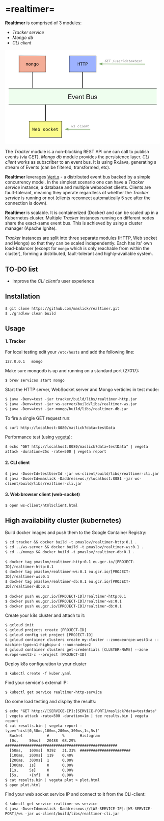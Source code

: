 # =realtimer=

**Realtimer** is comprised of 3 modules:
 * *Tracker service*
 * *Mongo db*
 * *CLI client*
 
![Realtimer architecture](realtimer.png)
 
The *Tracker* module is a non-blocking REST API one can call to publish events (via GET). *Mongo db* module provides the persistence layer. *CLI client* works as subscriber to an event bus. It is using RxJava, generating a stream of Events (can be filtered, transformed, etc).

**Realtimer** leverages [Vert.x][1] - a distributed event bus backed by a simple concurrency model.
In the simplest scenario one can have a *Tracker service* instance, a database and multiple websocket clients. Clients are fault-tolerant, meaning they operate regardless of whether the *Tracker service* is running or not (clients reconnect automatically 5 sec after the connection is down).

**Realtimer** is scalable. It is containerized (Docker) and can be scaled up in a Kubernetes cluster. Multiple *Tracker* instances running on different nodes share the exact-same event bus. This is achieved by using a cluster manager (Apache Ignite).

*Tracker* instances are split into three separate modules (HTTP, Web socket and Mongo) so that they can be scaled independently. Each has its' own load-balancer (except for ``mongo`` which is only reachable from within the cluster), forming a distributed, fault-tolerant and highly-available system.

## TO-DO list

* Improve the *CLI client's* user experience

## Installation

```
$ git clone https://github.com/maslick/realtimer.git
$ ./gradlew clean build
```

## Usage
#### 1. Tracker
For local testing edit your ``/etc/hosts`` and add the following line:
```
127.0.0.1	mongo
```

Make sure mongodb is up and running on a standard port (27017):
```
$ brew services start mongo
```

Start the HTTP server, WebSocket server and Mongo verticles in test mode:
```
$ java -Denv=test -jar tracker/build/libs/realtimer-http.jar
$ java -Denv=test -jar ws-server/build/libs/realtimer-ws.jar
$ java -Denv=test -jar mongo/build/libs/realtimer-db.jar
```

To fire a single GET request run:
```
$ curl http://localhost:8080/maslick?data=testData
```

Performance test (using [vegeta][4]):
```
$ echo "GET http://localhost:8080/maslick?data=testData" | vegeta attack -duration=25s -rate=500 | vegeta report
```

#### 2. CLI client

```
$ java -DuserId=testUserId -jar ws-client/build/libs/realtimer-cli.jar
$ java -DuserId=maslick -Daddress=ws://localhost:8081 -jar ws-client/build/libs/realtimer-cli.jar
```

#### 3. Web browser client (web-socket)

```
$ open ws-client/html5client.html
```

## High availability cluster (kubernetes)

Build docker images and push them to the Google Container Registry:
```
$ cd tracker && docker build -t pmaslov/realtimer-http:0.1 .
$ cd ../ws-server && docker build -t pmaslov/realtimer-ws:0.1 .
$ cd ../mongo && docker build -t pmaslov/realtimer-db:0.1 .

$ docker tag pmaslov/realtimer-http:0.1 eu.gcr.io/[PROJECT-ID]/realtimer-http:0.1
$ docker tag pmaslov/realtimer-ws:0.1 eu.gcr.io/[PROJECT-ID]/realtimer-ws:0.1
$ docker tag pmaslov/realtimer-db:0.1 eu.gcr.io/[PROJECT-ID]/realtimer-db:0.1

$ docker push eu.gcr.io/[PROJECT-ID]/realtimer-http:0.1
$ docker push eu.gcr.io/[PROJECT-ID]/realtimer-ws:0.1
$ docker push eu.gcr.io/[PROJECT-ID]/realtimer-db:0.1
``` 

Create your k8s cluster and attach to it:
```
$ gcloud init
$ gcloud projects create [PROJECT-ID]
$ gcloud config set project [PROJECT-ID]
$ gcloud container clusters create my-cluster --zone=europe-west3-a --machine-type=n1-highcpu-4 --num-nodes=2
$ gcloud container clusters get-credentials [CLUSTER-NAME] --zone europe-west3-c --project [PROJECT-ID]
```

Deploy k8s configuration to your cluster
```
$ kubectl create -f kuber.yaml
```

Find your service's external IP:
```
$ kubectl get service realtimer-http-service
```

Do some load testing and display the results: 
```
$ echo "GET http://[SERVICE-IP]:[SERVICE-PORT]/maslick?data=testdata" | vegeta attack -rate=500 -duration=1m | tee results.bin | vegeta report
$ cat results.bin | vegeta report -type="hist[0,50ms,100ms,200ms,300ms,1s,5s]"
  Bucket           #      %       Histogram
  [0s,     50ms]   20488  68.29%  ###################################################
  [50ms,   100ms]  9392   31.31%  #######################
  [100ms,  200ms]  119    0.40%
  [200ms,  300ms]  1      0.00%
  [300ms,  1s]     0      0.00%
  [1s,     5s]     0      0.00%
  [5s,     +Inf]   0      0.00%
$ cat results.bin | vegeta plot > plot.html
$ open plot.html
```

Find your web socket service IP and connect to it from the CLI-client:
```
$ kubectl get service realtimer-ws-service
$ java -DuserId=maslick -Daddress=ws://[WS-SERVICE-IP]:[WS-SERVICE-PORT]/ws -jar ws-client/build/libs/realtimer-cli.jar
```

[1]: https://en.wikipedia.org/wiki/Vert.x
[2]: https://github.com/kubernetes/minikube
[3]: http://gcr.io
[4]: https://github.com/tsenart/vegeta
